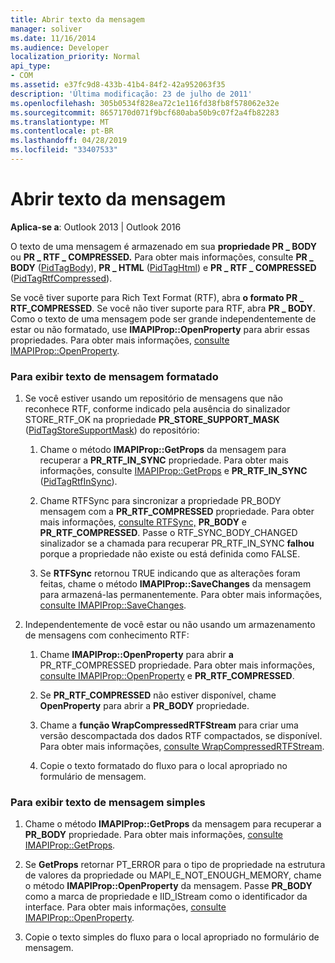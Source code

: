 ```yaml
---
title: Abrir texto da mensagem
manager: soliver
ms.date: 11/16/2014
ms.audience: Developer
localization_priority: Normal
api_type:
- COM
ms.assetid: e37fc9d8-433b-41b4-84f2-42a952063f35
description: 'Última modificação: 23 de julho de 2011'
ms.openlocfilehash: 305b0534f828ea72c1e116fd38fb8f578062e32e
ms.sourcegitcommit: 8657170d071f9bcf680aba50b9c07f2a4fb82283
ms.translationtype: MT
ms.contentlocale: pt-BR
ms.lasthandoff: 04/28/2019
ms.locfileid: "33407533"
---
```

# <a name="opening-message-text"></a>Abrir texto da mensagem

**Aplica-se a**: Outlook 2013 | Outlook 2016 
  
O texto de uma mensagem é armazenado em sua **propriedade PR \_ BODY** ou **PR \_ RTF \_ COMPRESSED.** Para obter mais informações, consulte **PR \_ BODY** ([PidTagBody](pidtagbody-canonical-property.md)), **PR \_ HTML** ([PidTagHtml](pidtaghtml-canonical-property.md)) e **PR \_ RTF \_ COMPRESSED** ([PidTagRtfCompressed](pidtagrtfcompressed-canonical-property.md)). 

Se você tiver suporte para Rich Text Format (RTF), abra **o formato PR \_ RTF_COMPRESSED**. Se você não tiver suporte para RTF, abra **PR \_ BODY**. Como o texto de uma mensagem pode ser grande independentemente de estar ou não formatado, use **IMAPIProp::OpenProperty** para abrir essas propriedades. Para obter mais informações, [consulte IMAPIProp::OpenProperty](imapiprop-openproperty.md).
  
### <a name="to-display-formatted-message-text"></a>Para exibir texto de mensagem formatado
  
1. Se você estiver usando um repositório de mensagens que não reconhece RTF, conforme indicado pela ausência do sinalizador STORE_RTF_OK na propriedade **PR_STORE_SUPPORT_MASK** ([PidTagStoreSupportMask](pidtagstoresupportmask-canonical-property.md)) do repositório:
    
    1. Chame o método **IMAPIProp::GetProps** da mensagem para recuperar a **PR_RTF_IN_SYNC** propriedade. Para obter mais informações, consulte [IMAPIProp::GetProps](imapiprop-getprops.md) e **PR_RTF_IN_SYNC** ([PidTagRtfInSync](pidtagrtfinsync-canonical-property.md)).
        
    2. Chame RTFSync para sincronizar a propriedade PR_BODY mensagem com a **PR_RTF_COMPRESSED** propriedade. Para obter mais informações, [consulte RTFSync,](rtfsync.md) **PR_BODY** e **PR_RTF_COMPRESSED**. Passe o RTF_SYNC_BODY_CHANGED sinalizador se a chamada para recuperar PR_RTF_IN_SYNC **falhou** porque a propriedade não existe ou está definida como FALSE. 
        
    3. Se **RTFSync** retornou TRUE indicando que as alterações foram feitas, chame o método **IMAPIProp::SaveChanges** da mensagem para armazená-las permanentemente. Para obter mais informações, [consulte IMAPIProp::SaveChanges](imapiprop-savechanges.md).
    
2. Independentemente de você estar ou não usando um armazenamento de mensagens com conhecimento RTF:
    
    1. Chame **IMAPIProp::OpenProperty** para abrir **a** PR_RTF_COMPRESSED propriedade. Para obter mais informações, [consulte IMAPIProp::OpenProperty](imapiprop-openproperty.md) e **PR_RTF_COMPRESSED**.
        
    2. Se **PR_RTF_COMPRESSED** não estiver disponível, chame **OpenProperty** para abrir a **PR_BODY** propriedade. 
        
    3. Chame a **função WrapCompressedRTFStream** para criar uma versão descompactada dos dados RTF compactados, se disponível. Para obter mais informações, [consulte WrapCompressedRTFStream](wrapcompressedrtfstream.md).
        
    4. Copie o texto formatado do fluxo para o local apropriado no formulário de mensagem. 
    
### <a name="to-display-plain-message-text"></a>Para exibir texto de mensagem simples
  
1. Chame o método **IMAPIProp::GetProps** da mensagem para recuperar a **PR_BODY** propriedade. Para obter mais informações, [consulte IMAPIProp::GetProps](imapiprop-getprops.md).
    
2. Se **GetProps** retornar PT_ERROR para o tipo de propriedade na estrutura de valores da propriedade ou MAPI_E_NOT_ENOUGH_MEMORY, chame o método **IMAPIProp::OpenProperty** da mensagem. Passe **PR_BODY** como a marca de propriedade e IID_IStream como o identificador da interface. Para obter mais informações, [consulte IMAPIProp::OpenProperty](imapiprop-openproperty.md).
    
3. Copie o texto simples do fluxo para o local apropriado no formulário de mensagem. 
    

